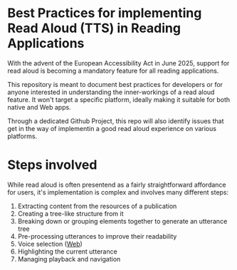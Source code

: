 # Best Practices for implementing Read Aloud (TTS) in Reading Applications

With the advent of the European Accessibility Act in June 2025, support for read aloud is becoming a mandatory feature for all reading applications. 

This repository is meant to document best practices for developers or for anyone interested in understanding the inner-workings of a read aloud feature. It won't target a specific platform, ideally making it suitable for both native and Web apps.

Through a dedicated Github Project, this repo will also identify issues that get in the way of implementin a good read aloud experience on various platforms.

# Steps involved

While read aloud is often presentend as a fairly straightforward affordance for users, it's implementation is complex and involves many different steps:

1. Extracting content from the resources of a publication
2. Creating a tree-like structure from it
3. Breaking down or grouping elements together to generate an utterance tree
4. Pre-processing utterances to improve their readability
5. Voice selection ([Web](https://github.com/HadrienGardeur/web-speech-recommended-voices))
6. Highlighting the current utterance
7. Managing playback and navigation
